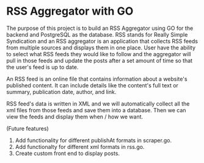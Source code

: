 # RSS Aggregator with GO

The purpose of this project is to build an RSS Aggregator using GO for the backend and PostgreSQL as the database. RSS stands for Really Simple Syndication and an RSS aggregator is an application that collects RSS feeds from multiple sources and displays them in one place. User have the ability to select what RSS feeds they would like to follow and the aggregator will pull in those feeds and update the posts after a set amount of time so that the user's feed is up to date. 

An RSS feed is an online file that contains information about a website's published content. It can include details like the content's full text or summary, publication date, author, and link.

RSS feed's data is written in XML and we will automatically collect all the xml files from those feeds and save them into a database.
Then we can view the feeds and display them when / how we want. 

(Future features)
1. Add functionality for different publishAt formats in scraper.go.
2. Add functionalty for different xml formats in rss.go.
3. Create custom front end to display posts. 